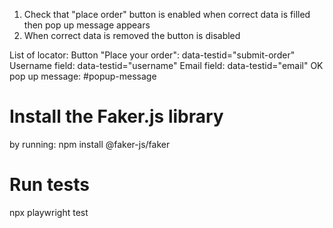 1. Check that "place order" button is enabled when correct data is filled then pop up message appears
2. When correct data is removed the button is disabled


List of locator:
Button "Place your order":  data-testid="submit-order"
Username field: data-testid="username"
Email field: data-testid="email"
OK pop up message: #popup-message

# Install the Faker.js library 
by running: npm install @faker-js/faker

# Run tests
npx playwright test

